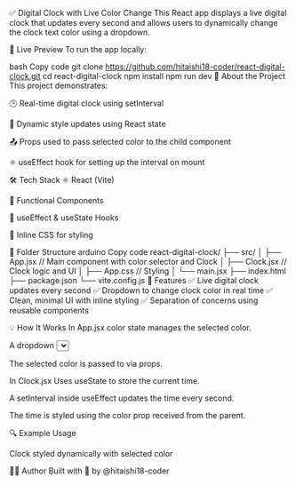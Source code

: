 ✅ Digital Clock with Live Color Change
This React app displays a live digital clock that updates every second and allows users to dynamically change the clock text color using a dropdown.

🚀 Live Preview
To run the app locally:

bash
Copy code
git clone https://github.com/hitaishi18-coder/react-digital-clock.git
cd react-digital-clock
npm install
npm run dev
🧠 About the Project
This project demonstrates:

🕒 Real-time digital clock using setInterval

🎨 Dynamic style updates using React state

📤 Props used to pass selected color to the child component

⚛️ useEffect hook for setting up the interval on mount

🛠 Tech Stack
⚛️ React (Vite)

🎯 Functional Components

🧠 useEffect & useState Hooks

💅 Inline CSS for styling

📂 Folder Structure
arduino
Copy code
react-digital-clock/
├── src/
│   ├── App.jsx        // Main component with color selector and Clock
│   ├── Clock.jsx      // Clock logic and UI
│   ├── App.css        // Styling
│   └── main.jsx
├── index.html
├── package.json
└── vite.config.js
📸 Features
✅ Live digital clock updates every second
✅ Dropdown to change clock color in real time
✅ Clean, minimal UI with inline styling
✅ Separation of concerns using reusable components

💡 How It Works
In App.jsx
color state manages the selected color.

A dropdown <select> lets users pick from red, yellow, pink, and white.

The selected color is passed to <Clock /> via props.

In Clock.jsx
Uses useState to store the current time.

A setInterval inside useEffect updates the time every second.

The time is styled using the color prop received from the parent.

🔍 Example Usage

Clock styled dynamically with selected color

🧑‍💻 Author
Built with 💚 by @hitaishi18-coder